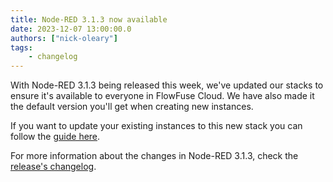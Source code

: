 ```yaml
---
title: Node-RED 3.1.3 now available
date: 2023-12-07 13:00:00.0
authors: ["nick-oleary"]
tags:
    - changelog
---
```


With Node-RED 3.1.3 being released this week, we've updated our stacks to ensure it's available to everyone in FlowFuse Cloud. We have also made it the default version you'll get when creating new instances.

If you want to update your existing instances to this new stack you can follow the [guide here](https://flowfuse.com/docs/user/changestack/).

For more information about the changes in Node-RED 3.1.3, check the [release's changelog](https://github.com/node-red/node-red/blob/7fd0ecf721fc78e8415dca3106bc71b461e6554d/CHANGELOG.md).
